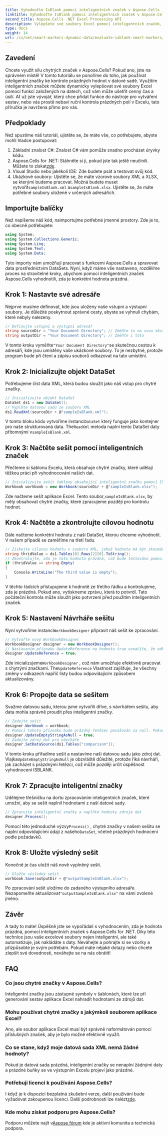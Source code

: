 ```yaml
---
title: Vyhodnoťte IsBlank pomocí inteligentních značek v Aspose.Cells
linktitle: Vyhodnoťte IsBlank pomocí inteligentních značek v Aspose.Cells
second_title: Aspose.Cells .NET Excel Processing API
description: Vylepšete své soubory Excel pomocí inteligentních značek, abyste mohli efektivně vyhodnocovat prázdné hodnoty pomocí Aspose.Cells for .NET. V tomto podrobném průvodci se dozvíte, jak na to.
type: docs
weight: 14
url: /cs/net/smart-markers-dynamic-data/evaluate-isblank-smart-markers/
---
```

## Zavedení
Chcete využít sílu chytrých značek v Aspose.Cells? Pokud ano, jste na správném místě! V tomto tutoriálu se ponoříme do toho, jak používat inteligentní značky ke kontrole prázdných hodnot v datové sadě. Využitím inteligentních značek můžete dynamicky vylepšovat své soubory Excel pomocí funkcí založených na datech, což vám může ušetřit cenný čas a úsilí. Ať už jste vývojář, který chce přidat funkce do nástroje pro vytváření sestav, nebo vás prostě nebaví ruční kontrola prázdných polí v Excelu, tato příručka je navržena přímo pro vás. 
## Předpoklady
Než spustíme náš tutoriál, ujistěte se, že máte vše, co potřebujete, abyste mohli hladce postupovat:
1. Základní znalost C#: Znalost C# vám pomůže snadno procházet úryvky kódu.
2.  Aspose.Cells for .NET: Stáhněte si ji, pokud jste tak ještě neučinili. Můžete to získat[zde](https://releases.aspose.com/cells/net/).
3. Visual Studio nebo jakékoli IDE: Zde budete psát a testovat svůj kód. 
4. Ukázkové soubory: Ujistěte se, že máte vzorové soubory XML a XLSX, se kterými budeme pracovat. Možná budete muset vytvořit`sampleIsBlank.xml` a`sampleIsBlank.xlsx`. 
Ujistěte se, že máte potřebné soubory uložené v určených adresářích.
## Importujte balíčky
Než napíšeme náš kód, naimportujme potřebné jmenné prostory. Zde je to, co obecně potřebujete:
```csharp
using System;
using System.Collections.Generic;
using System.Linq;
using System.Text;
using System.Data;
```
Tyto importy nám umožňují pracovat s funkcemi Aspose.Cells a spravovat data prostřednictvím DataSets.
Nyní, když máme vše nastaveno, rozdělíme proces na stravitelné kroky, abychom pomocí inteligentních značek Aspose.Cells vyhodnotili, zda je konkrétní hodnota prázdná.
## Krok 1: Nastavte své adresáře
Nejprve musíme definovat, kde jsou uloženy naše vstupní a výstupní soubory. Je důležité poskytnout správné cesty, abyste se vyhnuli chybám, které nebyly nalezeny.
```csharp
// Definujte vstupní a výstupní adresář
string sourceDir = "Your Document Directory"; // Změňte to na svou skutečnou cestu
string outputDir = "Your Document Directory"; // Změňte i toto
```
 V tomto kroku vyměňte`"Your Document Directory"`se skutečnou cestou k adresáři, kde jsou umístěny vaše ukázkové soubory. To je nezbytné, protože program bude při čtení a zápisu souborů odkazovat na tato umístění.
## Krok 2: Inicializujte objekt DataSet
Potřebujeme číst data XML, která budou sloužit jako náš vstup pro chytré značky.
```csharp
// Inicializujte objekt DataSet
DataSet ds1 = new DataSet();
// Vyplňte datovou sadu ze souboru XML
ds1.ReadXml(sourceDir + @"sampleIsBlank.xml");
```
 V tomto bloku kódu vytvoříme instanci`DataSet` který funguje jako kontejner pro naše strukturovaná data. The`ReadXml` metoda naplní tento DataSet daty přítomnými v`sampleIsBlank.xml`.
## Krok 3: Načtěte sešit pomocí inteligentních značek
Přečteme si šablonu Excelu, která obsahuje chytré značky, které udělají těžkou práci při vyhodnocování našich dat.
```csharp
// Inicializujte sešit šablony obsahující inteligentní značku pomocí ISBLANK
Workbook workbook = new Workbook(sourceDir + @"sampleIsBlank.xlsx");
```
 Zde načteme sešit aplikace Excel. Tento soubor,`sampleIsBlank.xlsx`, by měly obsahovat chytré značky, které zpracujeme později pro kontrolu hodnot.
## Krok 4: Načtěte a zkontrolujte cílovou hodnotu
Dále načteme konkrétní hodnotu z naší DataSet, kterou chceme vyhodnotit. V našem případě se zaměříme na třetí řadu.
```csharp
// Získejte cílovou hodnotu v souboru XML, jehož hodnota má být zkoumána
string thridValue = ds1.Tables[0].Rows[2][0].ToString();
// Zkontrolujte, zda je tato hodnota prázdná, což bude testováno pomocí ISBLANK
if (thridValue == string.Empty)
{
    Console.WriteLine("The third value is empty");
}
```
V těchto řádcích přistupujeme k hodnotě ze třetího řádku a kontrolujeme, zda je prázdná. Pokud ano, vytiskneme zprávu, která to potvrdí. Tato počáteční kontrola může sloužit jako potvrzení před použitím inteligentních značek.
## Krok 5: Nastavení Návrháře sešitu
 Nyní vytvoříme instanci`WorkbookDesigner` připravit náš sešit ke zpracování.
```csharp
// Vytvořte nový WorkbookDesigner
WorkbookDesigner designer = new WorkbookDesigner();
// Nastavením příznaku UpdateReference na hodnotu true označíte, že odkazy v jiných listech budou aktualizovány
designer.UpdateReference = true;
```
 Zde inicializujeme`WorkbookDesigner` , což nám umožňuje efektivně pracovat s chytrými značkami. The`UpdateReference` Vlastnost zajišťuje, že všechny změny v odkazech napříč listy budou odpovídajícím způsobem aktualizovány.
## Krok 6: Propojte data se sešitem
Svažme datovou sadu, kterou jsme vytvořili dříve, s návrhářem sešitu, aby data mohla správně proudit přes inteligentní značky.
```csharp
// Zadejte sešit
designer.Workbook = workbook;
// Pomocí tohoto příznaku bude prázdný řetězec považován za null. Pokud je false, pak ISBLANK nebude fungovat
designer.UpdateEmptyStringAsNull = true;
// Zadejte zdroj dat pro návrháře
designer.SetDataSource(ds1.Tables["comparison"]);
```
 V tomto kroku přiřadíme sešit a nastavíme naši datovou sadu jako zdroj dat. Vlajka`UpdateEmptyStringAsNull` je obzvláště důležité, protože říká návrháři, jak zacházet s prázdnými řetězci, což může později určit úspěšnost vyhodnocení ISBLANK.
## Krok 7: Zpracujte inteligentní značky
Udělejme třešničku na dortu zpracováním inteligentních značek, které umožní, aby se sešit naplnil hodnotami z naší datové sady.
```csharp
// Zpracujte inteligentní značky a naplňte hodnoty zdroje dat
designer.Process();
```
 Pomocí této jednoduché výzvy`Process()` , chytré značky v našem sešitu se naplní odpovídajícími údaji z našeho`DataSet`, včetně prázdných hodnocení podle požadavků.
## Krok 8: Uložte výsledný sešit
Konečně je čas uložit náš nově vyplněný sešit. 
```csharp
// Uložte výsledný sešit
workbook.Save(outputDir + @"outputSampleIsBlank.xlsx");
```
 Po zpracování sešit uložíme do zadaného výstupního adresáře. Nezapomeňte aktualizovat`"outputSampleIsBlank.xlsx"` na vámi zvolené jméno.
## Závěr
A tady to máte! Úspěšně jste se vypořádali s vyhodnocením, zda je hodnota prázdná, pomocí inteligentních značek s Aspose.Cells for .NET. Díky této technice jsou vaše excelové soubory nejen inteligentní, ale také automatizuje, jak nakládáte s daty. Neváhejte a pohrajte si se vzorky a přizpůsobte je svým potřebám. Pokud máte nějaké dotazy nebo chcete zlepšit své dovednosti, neváhejte se na nás obrátit!
## FAQ
### Co jsou chytré značky v Aspose.Cells?
Inteligentní značky jsou zástupné symboly v šablonách, které lze při generování sestav aplikace Excel nahradit hodnotami ze zdrojů dat.
### Mohu používat chytré značky s jakýmkoli souborem aplikace Excel?
Ano, ale soubor aplikace Excel musí být správně naformátován pomocí příslušných značek, aby je bylo možné efektivně využít.
### Co se stane, když moje datová sada XML nemá žádné hodnoty?
Pokud je datová sada prázdná, inteligentní značky se nenaplní žádnými daty a prázdné buňky se ve výstupním Excelu projeví jako prázdné.
### Potřebuji licenci k používání Aspose.Cells?
 I když je k dispozici bezplatná zkušební verze, další používání bude vyžadovat zakoupenou licenci. Další podrobnosti lze nalézt[zde](https://purchase.aspose.com/buy).
### Kde mohu získat podporu pro Aspose.Cells?
 Podporu můžete najít v[Aspose fórum](https://forum.aspose.com/c/cells/9) kde je aktivní komunita a technická podpora.